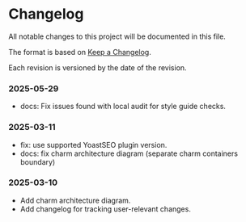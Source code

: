 # Changelog

All notable changes to this project will be documented in this file.

The format is based on [Keep a Changelog](https://keepachangelog.com/en/1.1.0/).

Each revision is versioned by the date of the revision.

### 2025-05-29

- docs: Fix issues found with local audit for style guide checks.

### 2025-03-11

- fix: use supported YoastSEO plugin version.
- docs: fix charm architecture diagram (separate charm containers boundary)

### 2025-03-10

- Add charm architecture diagram.
- Add changelog for tracking user-relevant changes.
